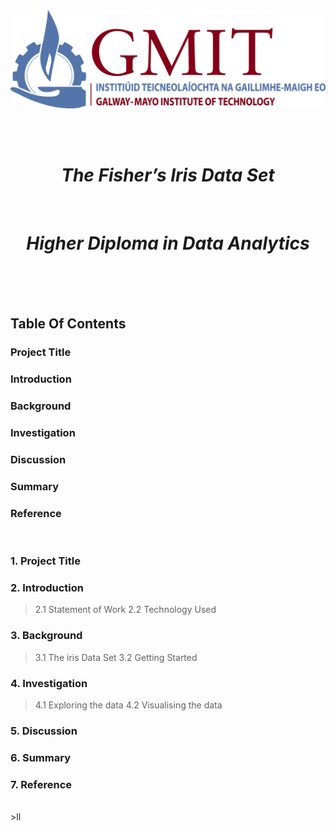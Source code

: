 <br/>

<p align="center">
  <img src="./JPEGs/GMIT_logo.jpg" width="550" />
</p>  <Source: https://image.ibb.co/gw4Gen/Index_GMIT.png>


<br/>
<br/>

<h1 align="center"><em><strong>The Fisher’s Iris Data Set  </h1></em></strong><br/>
<h1 align="center"><em><strong>Higher Diploma in Data Analytics  </h1></em></strong><br/>

<br/>
<br/>


## Table Of Contents 
### Project Title
### Introduction
### Background 
### Investigation
### Discussion
### Summary
### Reference

<br/>


### 1. Project Title 

### 2. Introduction 
> 2.1 Statement of Work 
> 2.2 Technology Used 
### 3. Background 
> 3.1 The iris Data Set 
> 3.2 Getting Started  
### 4. Investigation
> 4.1 Exploring the data
> 4.2 Visualising the data
### 5. Discussion <br>
### 6. Summary <br>
### 7. Reference <br>


<br>
>ll



































